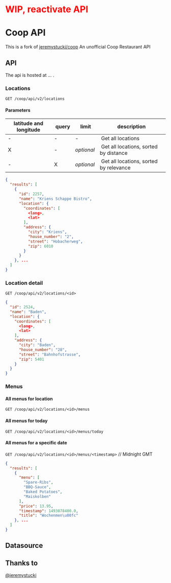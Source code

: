 <h1 style='color:red'>WIP, reactivate API</h1>

# Coop API

This is a fork of [jeremystucki/coop](https://github.com/jeremystucki/coop)
An unofficial Coop Restaurant API

## API
The api is hosted at ... .

### Locations
`GET /coop/api/v2/locations`

#### Parameters
latitude and longitude | query | limit | description
--- | --- | --- | ---
-| - | - | Get all locations
X | - | _optional_ | Get all locations, sorted by distance
-| X | _optional_ | Get all locations, sorted by relevance

```json
{
  "results": [
    {
      "id": 2257,
      "name": "Kriens Schappe Bistro",
      "location": {
        "coordinates": [
          <long>,
          <lat>
        ],
        "address": {
          "city": "Kriens",
          "house_number": "2",
          "street": "Hobacherweg",
          "zip": 6010
        }
      }
    }, ...
  ]
}
```

### Location detail
`GET /coop/api/v2/locations/<id>`
```json
{
  "id": 2524,
  "name": "Baden",
  "location": {
    "coordinates": [
      <long>,
      <lat>
    ],
    "address": {
      "city": "Baden",
      "house_number": "28",
      "street": "Bahnhofstrasse",
      "zip": 5401
    }
  }
}
```

### Menus

#### All menus for location
`GET /coop/api/v2/locations/<id>/menus`

#### All menus for today
`GET /coop/api/v2/locations/<id>/menus/today`

#### All menus for a specific date
`GET /coop/api/v2/locations/<id>/menus/<timestamp>` // Midnight GMT

```json
{
  "results": [
    {
      "menu": [
        "Spare-Ribs",
        "BBQ-Sauce",
        "Baked Potatoes",
        "Maiskolben"
      ],
      "price": 13.95,
      "timestamp": 1493078400.0,
      "title": "Wochenmen\u00fc"
    }, ...
  ]
}
```

## Datasource

## Thanks to
[@jeremystucki](https://github.com/jeremystucki)
